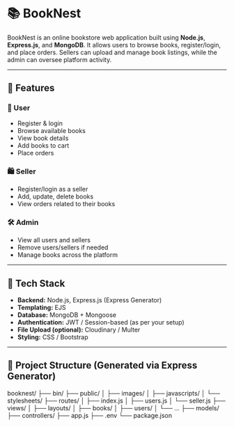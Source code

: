 # 📚 BookNest

BookNest is an online bookstore web application built using **Node.js**, **Express.js**, and **MongoDB**. It allows users to browse books, register/login, and place orders. Sellers can upload and manage book listings, while the admin can oversee platform activity.

---

## 🚀 Features

### 👤 User
- Register & login
- Browse available books
- View book details
- Add books to cart
- Place orders

### 🛍️ Seller
- Register/login as a seller
- Add, update, delete books
- View orders related to their books

### 🛠️ Admin
- View all users and sellers
- Remove users/sellers if needed
- Manage books across the platform

---

## 🧱 Tech Stack

- **Backend:** Node.js, Express.js (Express Generator)
- **Templating:** EJS
- **Database:** MongoDB + Mongoose
- **Authentication:** JWT / Session-based (as per your setup)
- **File Upload (optional):** Cloudinary / Multer
- **Styling:** CSS / Bootstrap

---

## 📂 Project Structure (Generated via Express Generator)

booknest/
├── bin/
├── public/
│ ├── images/
│ ├── javascripts/
│ └── stylesheets/
├── routes/
│ ├── index.js
│ ├── users.js
│ └── seller.js
├── views/
│ ├── layouts/
│ ├── books/
│ ├── users/
│ └── ...
├── models/
├── controllers/
├── app.js
├── .env
└── package.json